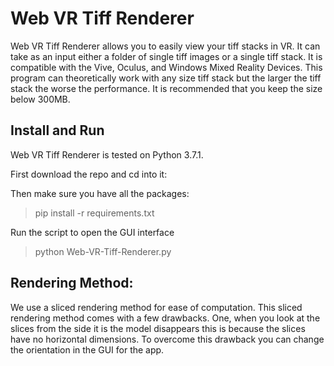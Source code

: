 # Web VR Tiff Renderer

Web VR Tiff Renderer allows you to easily view your tiff stacks in VR. It can take as an input either a folder of single tiff images or a single tiff stack. It is compatible with the Vive, Oculus, and Windows Mixed Reality Devices. This program can theoretically work with any size tiff stack but the larger the tiff stack the worse the performance. It is recommended that you keep the size below 300MB. 

## Install and Run

Web VR Tiff Renderer is tested on Python 3.7.1.

First download the repo and cd into it:

Then make sure you have all the packages:
> pip install -r requirements.txt

Run the script to open the GUI interface
>python Web-VR-Tiff-Renderer.py  

## Rendering Method:

We use a sliced rendering method for ease of computation. This sliced rendering method comes with a few drawbacks. One, when you look at the slices from the side it is the model disappears this is because the slices have no horizontal dimensions. To overcome this drawback you can change the orientation in the GUI for the app. 


